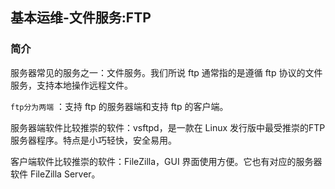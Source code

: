 ## 基本运维-文件服务:FTP 
### 简介

服务器常见的服务之一：文件服务。我们所说 ftp 通常指的是遵循 ftp 协议的文件服务，支持本地操作远程文件。

 `ftp分为两端` ：支持 ftp 的服务器端和支持 ftp 的客户端。

服务器端软件比较推崇的软件：vsftpd，是一款在 Linux 发行版中最受推崇的FTP服务器程序。特点是小巧轻快，安全易用。

客户端软件比较推崇的软件：FileZilla，GUI 界面使用方便。它也有对应的服务器软件 FileZilla Server。

